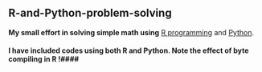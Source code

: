 ## R-and-Python-problem-solving


**My small effort in solving simple math using** [R programming](https://www.r-project.org/) and [Python](https://www.python.org/).

#### I have included codes using both **R** and **Python**. Note the effect of byte compiling in R !####
